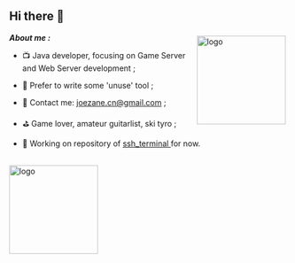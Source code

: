 
## Hi there 👋

<img src="https://github-readme-stats.vercel.app/api?username=joezeo&show_icons=true" alt="logo" height="160" align="right" style="margin: 5px; " />
 

***About me :***   

- 📺 Java developer, focusing on Game Server and Web Server development ;

- 📄 Prefer to write some 'unuse' tool ;

- 💬 Contact me: joezane.cn@gmail.com ;

- ⛳ Game lover, amateur guitarlist, ski tyro ;

- 🔨 Working on repository of <a href="https://github.com/Joezeo/ssh_terminal"> ssh_terminal </a> for now.

<br>
<img src="https://github-profile-trophy.vercel.app/?username=joezeo&theme=flat&column=7" alt="logo" height="160" align="center" style="margin: auto; margin-bottom: 20px;" />

